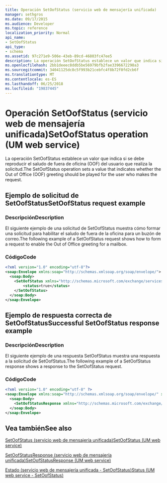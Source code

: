 ```yaml
---
title: Operación SetOofStatus (servicio web de mensajería unificada)
manager: sethgros
ms.date: 09/17/2015
ms.audience: Developer
ms.topic: reference
localization_priority: Normal
api_name:
- SetOofStatus
api_type:
- schema
ms.assetid: 97c271e9-506e-43eb-89cd-46803fc47ee5
description: La operación SetOofStatus establece un valor que indica si se debe reproducir el saludo de fuera de oficina (OOF) del usuario que realiza la solicitud.
ms.openlocfilehash: 2bb1deeec8ddb5be56979bfb2fae3396672298a3
ms.sourcegitcommit: 34041125dc8c5f993b21cebfc4f8b72f0fd2cb6f
ms.translationtype: MT
ms.contentlocale: es-ES
ms.lasthandoff: 06/25/2018
ms.locfileid: "19837445"
---
```

# <a name="setoofstatus-operation-um-web-service"></a><span data-ttu-id="3fe43-103">Operación SetOofStatus (servicio web de mensajería unificada)</span><span class="sxs-lookup"><span data-stu-id="3fe43-103">SetOofStatus operation (UM web service)</span></span>

<span data-ttu-id="3fe43-104">La operación SetOofStatus establece un valor que indica si se debe reproducir el saludo de fuera de oficina (OOF) del usuario que realiza la solicitud.</span><span class="sxs-lookup"><span data-stu-id="3fe43-104">The SetOofStatus operation sets a value that indicates whether the Out of Office (OOF) greeting should be played for the user who makes the request.</span></span>
  
## <a name="setoofstatus-request-example"></a><span data-ttu-id="3fe43-105">Ejemplo de solicitud de SetOofStatus</span><span class="sxs-lookup"><span data-stu-id="3fe43-105">SetOofStatus request example</span></span>

### <a name="description"></a><span data-ttu-id="3fe43-106">Descripción</span><span class="sxs-lookup"><span data-stu-id="3fe43-106">Description</span></span>

<span data-ttu-id="3fe43-107">El siguiente ejemplo de una solicitud de SetOofStatus muestra cómo formar una solicitud para habilitar el saludo de fuera de la oficina para un buzón de correo.</span><span class="sxs-lookup"><span data-stu-id="3fe43-107">The following example of a SetOofStatus request shows how to form a request to enable the Out of Office greeting for a mailbox.</span></span>
  
### <a name="code"></a><span data-ttu-id="3fe43-108">Código</span><span class="sxs-lookup"><span data-stu-id="3fe43-108">Code</span></span>

```XML
<?xml version="1.0" encoding="utf-8"?>
<soap:Envelope xmlns:soap="http://schemas.xmlsoap.org/soap/envelope/">
  <soap:Body>
    <SetOofStatus xmlns="http://schemas.microsoft.com/exchange/services/2006/messages">
        <status>true</status>
    </SetOofStatus>
  </soap:Body>
</soap:Envelope>
```

## <a name="successful-setoofstatus-response-example"></a><span data-ttu-id="3fe43-109">Ejemplo de respuesta correcta de SetOofStatus</span><span class="sxs-lookup"><span data-stu-id="3fe43-109">Successful SetOofStatus response example</span></span>

### <a name="description"></a><span data-ttu-id="3fe43-110">Descripción</span><span class="sxs-lookup"><span data-stu-id="3fe43-110">Description</span></span>

<span data-ttu-id="3fe43-111">El siguiente ejemplo de una respuesta SetOofStatus muestra una respuesta a la solicitud de SetOofStatus.</span><span class="sxs-lookup"><span data-stu-id="3fe43-111">The following example of a SetOofStatus response shows a response to the SetOofStatus request.</span></span>
  
### <a name="code"></a><span data-ttu-id="3fe43-112">Código</span><span class="sxs-lookup"><span data-stu-id="3fe43-112">Code</span></span>

```XML
<?xml version="1.0" encoding="utf-8" ?> 
<soap:Envelope xmlns:soap="http://schemas.xmlsoap.org/soap/envelope/" xmlns:xsi="http://www.w3.org/2001/XMLSchema-instance" xmlns:xsd="http://www.w3.org/2001/XMLSchema">
  <soap:Body>
    <SetOofStatusResponse xmlns="http://schemas.microsoft.com/exchange/services/2006/messages" /> 
  </soap:Body>
</soap:Envelope>
```

## <a name="see-also"></a><span data-ttu-id="3fe43-113">Vea también</span><span class="sxs-lookup"><span data-stu-id="3fe43-113">See also</span></span>



[<span data-ttu-id="3fe43-114">SetOofStatus (servicio web de mensajería unificada)</span><span class="sxs-lookup"><span data-stu-id="3fe43-114">SetOofStatus (UM web service)</span></span>](setoofstatus-um-web-service.md)
  
[<span data-ttu-id="3fe43-115">SetOofStatusResponse (servicio web de mensajería unificada)</span><span class="sxs-lookup"><span data-stu-id="3fe43-115">SetOofStatusResponse (UM web service)</span></span>](setoofstatusresponse-um-web-service.md)
  
[<span data-ttu-id="3fe43-116">Estado (servicio web de mensajería unificada - SetOofStatus)</span><span class="sxs-lookup"><span data-stu-id="3fe43-116">Status (UM web service - SetOofStatus)</span></span>](status-um-web-servicesetoofstatus.md)

